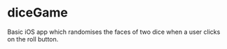 # diceGame
Basic iOS app which randomises the faces of two dice when a user clicks on the roll button.
